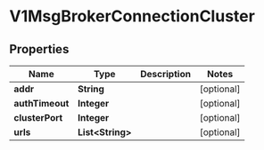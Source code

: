 # V1MsgBrokerConnectionCluster

## Properties
Name | Type | Description | Notes
------------ | ------------- | ------------- | -------------
**addr** | **String** |  |  [optional]
**authTimeout** | **Integer** |  |  [optional]
**clusterPort** | **Integer** |  |  [optional]
**urls** | **List&lt;String&gt;** |  |  [optional]

